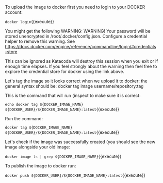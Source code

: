 To upload the image to docker first you need to login to your DOCKER account:

`docker login`{{execute}}

You might get the following WARNING:
WARNING! Your password will be stored unencrypted in /root/.docker/config.json.
Configure a credential helper to remove this warning. See
https://docs.docker.com/engine/reference/commandline/login/#credentials-store

This can be ignored as Katacoda will destroy this session when you exit or
if enough time elapses. If you feel strongly about the warning then feel free to 
explore the credential store for docker using the link above.


Let's tag the image so it looks correct when we upload it to docker:
the general syntax should be: docker tag image username/repository:tag

This is the command that will run (inspect to make sure it is correct:

`echo docker tag ${DOCKER_IMAGE_NAME} ${DOCKER_USER}/${DOCKER_IMAGE_NAME}:latest`{{execute}}


Run the command:

`docker tag ${DOCKER_IMAGE_NAME} ${DOCKER_USER}/${DOCKER_IMAGE_NAME}:latest`{{execute}}


Let's check if the image was successfully created (you should see the new image alongside your old image:

`docker image ls | grep ${DOCKER_IMAGE_NAME}`{{execute}}


To publish the image to docker run:

`docker push ${DOCKER_USER}/${DOCKER_IMAGE_NAME}:latest`{{execute}}

